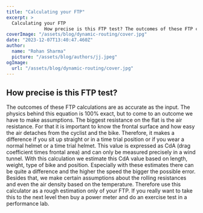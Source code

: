 ```yaml
---
title: "Calculating your FTP"
excerpt: >
  Calculating your FTP
              How precise is this FTP test? The outcomes of these FTP calculations are as accurate as the input. The physics behind this equation is 100% exact, but to come to...
coverImage: "/assets/blog/dynamic-routing/cover.jpg"
date: "2023-12-07T13:40:47.460Z"
author:
  name: "Rohan Sharma"
  picture: "/assets/blog/authors/jj.jpeg"
ogImage:
  url: "/assets/blog/dynamic-routing/cover.jpg"
---
```


## How precise is this FTP test?

The outcomes of these FTP calculations are as accurate as the input. The physics behind this equation is 100% exact, but to come to an outcome we have to make assumptions. The biggest resistance on the flat is the air resistance. For that it is important to know the frontal surface and how easy the air detaches from the cyclist and the bike. Therefore, it makes a difference if you sit up straight or in a time trial position or if you wear a normal helmet or a time trial helmet. This value is expressed as CdA (drag coefficient times frontal area) and can only be measured precisely in a wind tunnel. With this calculation we estimate this CdA value based on length, weight, type of bike and position. Especially with these estimates there can be quite a difference and the higher the speed the bigger the possible error. Besides that, we make certain assumptions about the rolling resistances and even the air density based on the temperature. Therefore use this calculator as a rough estimation only of your FTP. If you really want to take this to the next level then buy a power meter and do an exercise test in a performance lab.
